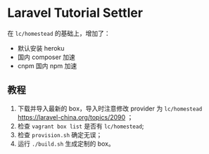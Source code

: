 # Laravel Tutorial Settler

在 `lc/homestead` 的基础上，增加了：

- 默认安装 heroku
- 国内 composer 加速
- cnpm 国内 npm 加速

## 教程

1. 下载并导入最新的 box，导入时注意修改 provider 为 `lc/homestead`  https://laravel-china.org/topics/2090 ；
2. 检查 `vagrant box list` 是否有 `lc/homestead`;
3. 检查 `provision.sh` 确定无误；
4. 运行 `./build.sh` 生成定制的 box。
